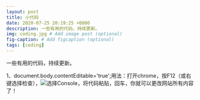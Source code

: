 ```yaml
---
layout: post
title: 小代码
date: 2020-07-25 20:19:25 +0800
description: 一些有用的代码，持续更新。
img: coding.jpg # Add image post (optional)
fig-caption: # Add figcaption (optional)
tags: [coding]
---
```

一些有用的代码，持续更新。
<!-- more -->
1、document.body.contentEditable='true';用法：打开chrome，按F12（或右键选择检查），![](https://fzhl19.github.io/post-images/1595679734329.png)选择Console，将代码粘贴，回车，你就可以更改网站所有内容了！